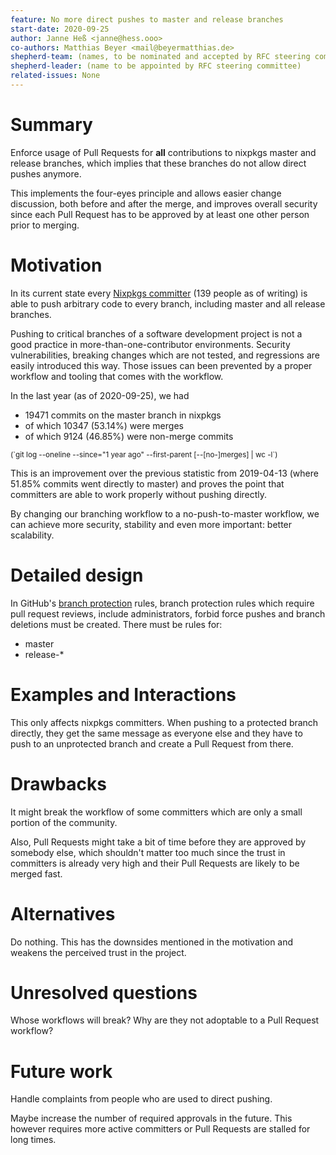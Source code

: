 ```yaml
---
feature: No more direct pushes to master and release branches
start-date: 2020-09-25
author: Janne Heß <janne@hess.ooo>
co-authors: Matthias Beyer <mail@beyermatthias.de>
shepherd-team: (names, to be nominated and accepted by RFC steering committee)
shepherd-leader: (name to be appointed by RFC steering committee)
related-issues: None
---
```


# Summary
[summary]: #summary

Enforce usage of Pull Requests for **all** contributions to nixpkgs master and release branches, which implies that these branches do not allow direct pushes anymore.

This implements the four-eyes principle and allows easier change discussion, both before and after the merge, and improves overall security since each Pull Request has to be approved by at least one other person prior to merging.

# Motivation
[motivation]: #motivation

In its current state every [Nixpkgs committer](https://github.com/orgs/NixOS/teams/nixpkgs-committers/members) (139 people as of writing) is able to push arbitrary code to every branch, including master and all release branches.

Pushing to critical branches of a software development project is not a good practice in more-than-one-contributor environments.
Security vulnerabilities, breaking changes which are not tested, and regressions are easily introduced this way.
Those issues can been prevented by a proper workflow and tooling that comes with the workflow.

In the last year (as of 2020-09-25), we had
- 19471 commits on the master branch in nixpkgs
- of which 10347 (53.14%) were merges
- of which 9124 (46.85%) were non-merge commits

<small>
(`git log --oneline --since="1 year ago" --first-parent [--[no-]merges] | wc -l`)
</small>

This is an improvement over the previous statistic from 2019-04-13 (where 51.85% commits went directly to master) and proves the point that committers are able to work properly without pushing directly.

By changing our branching workflow to a no-push-to-master workflow, we can achieve more security, stability and even more important: better scalability.

# Detailed design
[design]: #detailed-design

In GitHub's [branch protection](https://github.com/NixOS/nixpkgs/settings/branch_protection_rules) rules, branch protection rules which require pull request reviews, include administrators, forbid force pushes and branch deletions must be created.
There must be rules for:
- master
- release-*

# Examples and Interactions
[examples-and-interactions]: #examples-and-interactions

This only affects nixpkgs committers.
When pushing to a protected branch directly, they get the same message as everyone else and they have to push to an unprotected branch and create a Pull Request from there.

# Drawbacks
[drawbacks]: #drawbacks

It might break the workflow of some committers which are only a small portion of the community.

Also, Pull Requests might take a bit of time before they are approved by somebody else, which shouldn't matter too much since the trust in committers is already very high and their Pull Requests are likely to be merged fast.

# Alternatives
[alternatives]: #alternatives

Do nothing.
This has the downsides mentioned in the motivation and weakens the perceived trust in the project.

# Unresolved questions
[unresolved]: #unresolved-questions

Whose workflows will break?
Why are they not adoptable to a Pull Request workflow?

# Future work
[future]: #future-work

Handle complaints from people who are used to direct pushing.

Maybe increase the number of required approvals in the future. This however requires more active committers or Pull Requests are stalled for long times.
